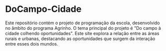 # DoCampo-Cidade
Este repositório contém o projeto de programação da escola, desenvolvido no âmbito do programa Agrinho. O tema principal do projeto é "Do campo à cidade colhendo oportunidades". Este site explora a relação entre as áreas rurais e urbanas, destacando as oportunidades que surgem da interação entre esses dois mundos.
